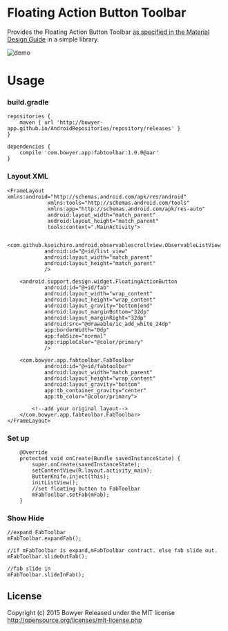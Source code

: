 Floating Action Button Toolbar
==============================

Provides the Floating Action Button Toolbar [as specified in the Material Design Guide](http://www.google.com/design/spec/components/buttons-floating-action-button.html#buttons-floating-action-button-transitions) in a simple library.

![demo](https://github.com/bowyer-app/fab-toolbar/blob/master/art/demo.gif)

Usage
====
### build.gradle

```
repositories {
    maven { url 'http://bowyer-app.github.io/AndroidRepositories/repository/releases' }
}

dependencies {
    compile 'com.bowyer.app:fabtoolbar:1.0.0@aar'
}
```

### Layout XML

```
<FrameLayout xmlns:android="http://schemas.android.com/apk/res/android"
             xmlns:tools="http://schemas.android.com/tools"
             xmlns:app="http://schemas.android.com/apk/res-auto"
             android:layout_width="match_parent"
             android:layout_height="match_parent"
             tools:context=".MainActivity">

    <com.github.ksoichiro.android.observablescrollview.ObservableListView
            android:id="@+id/list_view"
            android:layout_width="match_parent"
            android:layout_height="match_parent"
            />

    <android.support.design.widget.FloatingActionButton
            android:id="@+id/fab"
            android:layout_width="wrap_content"
            android:layout_height="wrap_content"
            android:layout_gravity="bottom|end"
            android:layout_marginBottom="32dp"
            android:layout_marginRight="32dp"
            android:src="@drawable/ic_add_white_24dp"
            app:borderWidth="0dp"
            app:fabSize="normal"
            app:rippleColor="@color/primary"
            />

    <com.bowyer.app.fabtoolbar.FabToolbar
            android:id="@+id/fabtoolbar"
            android:layout_width="match_parent"
            android:layout_height="wrap_content"
            android:layout_gravity="bottom"
            app:tb_container_gravity="center"
            app:tb_color="@color/primary">
            
        <!--add your original layout-->
    </com.bowyer.app.fabtoolbar.FabToolbar>
</FrameLayout>

```

### Set up

```
    @Override
    protected void onCreate(Bundle savedInstanceState) {
        super.onCreate(savedInstanceState);
        setContentView(R.layout.activity_main);
        ButterKnife.inject(this);
        initListView();
        //set floating button to FabToolbar
        mFabToolbar.setFab(mFab);
    }
```

### Show Hide

```
//expand FabToolbar
mFabToolbar.expandFab();

//if mFabToolbar is expand,mFabToolbar contract. else fab slide out.
mFabToolbar.slideOutFab();

//fab slide in
mFabToolbar.slideInFab();
```

License
--------

Copyright (c) 2015 Bowyer
Released under the MIT license
http://opensource.org/licenses/mit-license.php
